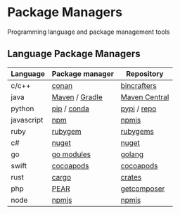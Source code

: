 # Package Managers

Programming language and package management tools

## Language Package Managers

|Language|Package manager|Repository|
|---|---|---|
|c/c++|[conan](https://conan.io/)|[bincrafters](https://bintray.com/bincrafters)|
|java|[Maven](https://maven.apache.org/) / [Gradle](https://gradle.org/)|[Maven Central](https://search.maven.org/)|
|python|[pip](https://pypi.org/project/pip/) / [conda](https://docs.conda.io/en/latest/)|[pypi](https://pypi.org/) / [repo](https://anaconda.org/anaconda/repo)|
|javascript|[npm](https://www.npmjs.com/)|[npmjs](https://www.npmjs.com/)|
|ruby|[rubygem](https://rubygems.org/)|[rubygems](https://rubygems.org/)|
|c#|[nuget](https://docs.microsoft.com/en-us/nuget/)|[nuget](https://www.nuget.org/)|
|go|[go modules](https://blog.golang.org/using-go-modules)|[golang](https://github.com/golang/go)|
|swift|[cocoapods](https://cocoapods.org/)|[cocoapods](https://cocoapods.org/)|
|rust|[cargo](https://doc.rust-lang.org/cargo/)|[crates](https://crates.io/)|
|php|[PEAR](https://pear.php.net/)|[getcomposer](https://getcomposer.org)|
|node|[npmjs](https://www.npmjs.com/)|[npmjs](https://www.npmjs.com/)|

